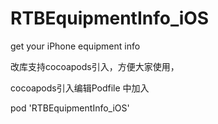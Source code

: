 # RTBEquipmentInfo_iOS
get your iPhone equipment info 

改库支持cocoapods引入，方便大家使用，

cocoapods引入编辑Podfile 中加入

pod 'RTBEquipmentInfo_iOS'
